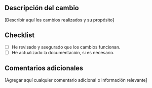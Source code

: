 ## Descripción del cambio

[Describir aquí los cambios realizados y su propósito]

## Checklist

- [ ] He revisado y asegurado que los cambios funcionan.
- [ ] He actualizado la documentación, si es necesario.

## Comentarios adicionales

[Agregar aquí cualquier comentario adicional o información relevante]
